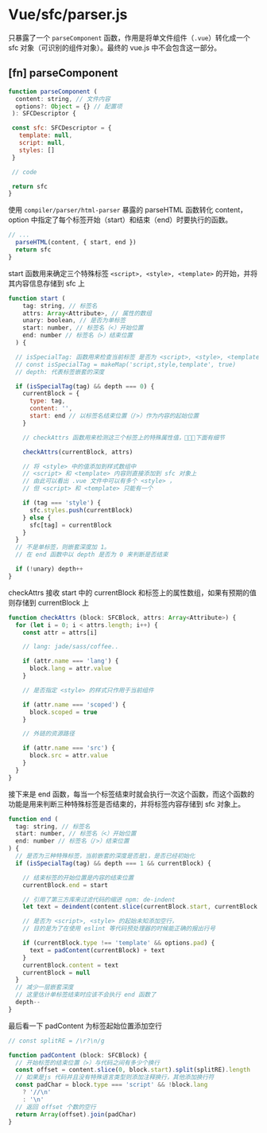 # Vue/sfc/parser.js

只暴露了一个 `parseComponent` 函数，作用是将单文件组件（`.vue`）转化成一个 sfc 对象（可识别的组件对象）。最终的 vue.js 中不会包含这一部分。

## [fn] parseComponent

``` javascript
function parseComponent (
  content: string, // 文件内容
  options?: Object = {} // 配置项
 ): SFCDescriptor {

 const sfc: SFCDescriptor = {
   template: null,
   script: null,
   styles: []
 }

 // code

 return sfc
}

```

使用 `compiler/parser/html-parser` 暴露的 parseHTML 函数转化 content，option 中指定了每个标签开始（start）和结束（end）时要执行的函数。

``` javascript
// ...
  parseHTML(content, { start, end })
  return sfc
}

```
start 函数用来确定三个特殊标签 `<script>, <style>, <template>` 的开始，并将其内容信息存储到 sfc 上

``` javascript
function start (
    tag: string, // 标签名
    attrs: Array<Attribute>, // 属性的数组
    unary: boolean, // 是否为单标签
    start: number, // 标签名（<）开始位置
    end: number // 标签名（>）结束位置
  ) {

  // isSpecialTag: 函数用来检查当前标签 是否为 <script>, <style>, <template> 其中的一个
  // const isSpecialTag = makeMap('script,style,template', true)
  // depth: 代表标签嵌套的深度

  if (isSpecialTag(tag) && depth === 0) {
    currentBlock = {
      type: tag,
      content: '',
      start: end // 以标签名结束位置（/>）作为内容的起始位置
    }

    // checkAttrs 函数用来检测这三个标签上的特殊属性值，🔽🔽🔽下面有细节

    checkAttrs(currentBlock, attrs)

    // 将 <style> 中的值添加到样式数组中
    // <script> 和 <template> 内容则直接添加到 sfc 对象上
    // 由此可以看出 .vue 文件中可以有多个 <style> ，
    // 但 <script> 和 <template> 只能有一个

    if (tag === 'style') {
      sfc.styles.push(currentBlock)
    } else {
      sfc[tag] = currentBlock
    }
  }
  // 不是单标签，则嵌套深度加 1。
  // 在 end 函数中以 depth 是否为 0 来判断是否结束

  if (!unary) depth++
}
```

checkAttrs 接收 start 中的 currentBlock 和标签上的属性数组，如果有预期的值则存储到 currentBlock 上

``` javascript
function checkAttrs (block: SFCBlock, attrs: Array<Attribute>) {
  for (let i = 0; i < attrs.length; i++) {
    const attr = attrs[i]

    // lang: jade/sass/coffee..

    if (attr.name === 'lang') {
      block.lang = attr.value
    }

    // 是否指定 <style> 的样式只作用于当前组件

    if (attr.name === 'scoped') {
      block.scoped = true
    }

    // 外链的资源路径

    if (attr.name === 'src') {
      block.src = attr.value
    }
  }
}
```
接下来是 end 函数，每当一个标签结束时就会执行一次这个函数，而这个函数的功能是用来判断三种特殊标签是否结束的，并将标签内容存储到 sfc 对象上。

``` javascript
function end (
  tag: string, // 标签名
  start: number, // 标签名（<）开始位置
  end: number // 标签名（/>）结束位置
) {
  // 是否为三种特殊标签，当前嵌套的深度是否是1，是否已经初始化
  if (isSpecialTag(tag) && depth === 1 && currentBlock) {

    // 结束标签的开始位置是内容的结束位置
    currentBlock.end = start

    // 引用了第三方库来过滤代码的缩进 npm: de-indent
    let text = deindent(content.slice(currentBlock.start, currentBlock.end))

    // 是否为 <script>, <style> 的起始未知添加空行，
    // 目的是为了在使用 eslint 等代码预处理器的时候能正确的报出行号

    if (currentBlock.type !== 'template' && options.pad) {
      text = padContent(currentBlock) + text
    }
    currentBlock.content = text
    currentBlock = null
  }
  // 减少一层嵌套深度
  // 这里估计单标签结束时应该不会执行 end 函数了
  depth--
}
```
最后看一下 padContent 为标签起始位置添加空行

``` javascript
// const splitRE = /\r?\n/g

function padContent (block: SFCBlock) {
  // 开始标签的结束位置（>）与代码之间有多少个换行
  const offset = content.slice(0, block.start).split(splitRE).length
  // 如果是js 代码并且没有特殊语言类型则添加注释换行，其他添加换行符
  const padChar = block.type === 'script' && !block.lang
    ? '//\n'
    : '\n'
  // 返回 offset 个数的空行
  return Array(offset).join(padChar)
}

```
